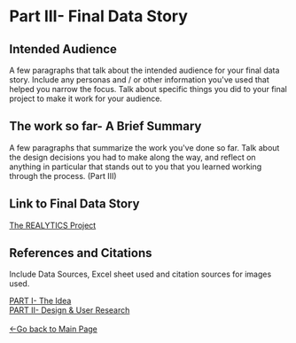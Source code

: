 # Part III- Final Data Story

## Intended Audience
A few paragraphs that talk about the intended audience for your final data story.  Include any personas and / or other information you've used that helped you narrow the focus.  Talk about specific things you did to your final project to make it work for your audience. 

## The work so far- A Brief Summary
A few paragraphs that summarize the work you've done so far.  Talk about the design decisions you had to make along the way, and reflect on anything in particular that stands out to you that you learned working through the process. (Part III)

## Link to Final Data Story

[The REALYTICS Project](https://carnegiemellon.shorthandstories.com/realytics/)

## References and Citations

Include Data Sources, Excel sheet used and citation sources for images used.

[PART I- The Idea](/Realytics.md)<br>
[PART II- Design & User Research](/Wireframe&Feedback.md)
<br><br>
[<-Go back to Main Page](https://sachinksunny.github.io/Sachin-K-Sunny/)
